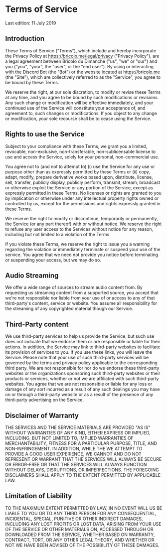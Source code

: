 <!--
  Copyright (c) 2019 Bricolo du Dimanche, All Rights Reserved.
  AGPL-3.0 license applying to the repository does NOT apply to this file.
-->

# Terms of Service

Last edition: 11 July 2019

## Introduction

These Terms of Service ("Terms"), which include and hereby incorporate the Privacy Policy at
https://bricolo.me/legal/privacy ("Privacy Policy"), are a legal agreement between Bricolo du Dimanche
("us", "we" or "our") and you ("you", "your", the "user", or the "end user"). By using or interacting with the Discord
Bot (the "Bot") or the website located at https://bricolo.me (the "Site"), which are collectively referred to as the
"Service", you agree to be bound by these Terms.

We reserve the right, at our sole discretion, to modify or revise these Terms at any time, and you agree to be bound by
such modifications or revisions. Any such change or modification will be effective immediately, and your continued use
of the Service will constitute your acceptance of, and agreement to, such changes or modifications. If you object to
any change or modification, your sole recourse shall be to cease using the Service.

## Rights to use the Service

Subject to your compliance with these Terms, we grant you a limited, revocable, non-exclusive, non-transferable,
non-sublicensable license to use and access the Service, solely for your personal, non-commercial use. 

You agree not to (and not to attempt to) (i) use the Service for any use or purpose other than as expressly permitted by
these Terms or (ii) copy, adapt, modify, prepare derivative works based upon, distribute, license, sell, transfer,
publicly display, publicly perform, transmit, stream, broadcast or otherwise exploit the Service or any portion of the
Service, except as expressly permitted in these Terms. No licenses or rights are granted to you by implication or
otherwise under any intellectual property rights owned or controlled by us, except for the permissions and rights
expressly granted in these Terms.

We reserve the right to modify or discontinue, temporarily or permanently, the Service (or any part thereof) with or
without notice. We reserve the right to refuse any user access to the Services without notice for any reason, including
but not limited to a violation of the Terms.

If you violate these Terms, we reserve the right to issue you a warning regarding the violation or immediately terminate
or suspend your use of the service. You agree that we need not provide you notice before terminating or suspending your
access, but we may do so.

## Audio Streaming

We offer a wide range of sources to stream audio content from. By requesting us streaming content from a supported
source, you accept that we're not responsible nor liable from your use of or access to any of that third-party's
content, service or website. You assume all responsibility for the streaming of any copyrighted material though
our Service.

## Third-Party content

We use third-party services to help us provide the Service, but such use does not indicate that we endorse them or are
responsible or liable for their actions. In addition, the Service may link to third-party websites to facilitate its
provision of services to you. If you use these links, you will leave the Service. Please note that your use of such
third-party services will be governed by the terms and privacy policy applicable to the corresponding third party.
We are not responsible for nor do we endorse these third-party websites or the organizations sponsoring such
third-party websites or their products or services, whether or not we are affiliated with such third-party websites.
You agree that we are not responsible or liable for any loss or damage of any sort incurred as a result of any such
dealings you may have on or through a third-party website or as a result of the presence of any third-party advertising
on the Service.

## Disclaimer of Warranty

THE SERVICES AND THE SERVICE MATERIALS ARE PROVIDED "AS IS" WITHOUT WARRANTIES OF ANY KIND, EITHER EXPRESS OR IMPLIED,
INCLUDING, BUT NOT LIMITED TO, IMPLIED WARRANTIES OF MERCHANTABILITY, FITNESS FOR A PARTICULAR PURPOSE, TITLE, AND
NON-INFRINGEMENT. IN ADDITION, WHILE THE WE ATTEMPT TO PROVIDE A GOOD USER EXPERIENCE, WE CANNOT AND DO NOT
REPRESENT OR WARRANT THAT THE SERVICES WILL ALWAYS BE SECURE OR ERROR-FREE OR THAT THE SERVICES WILL ALWAYS FUNCTION
WITHOUT DELAYS, DISRUPTIONS, OR IMPERFECTIONS. THE FOREGOING DISCLAIMERS SHALL APPLY TO THE EXTENT PERMITTED BY
APPLICABLE LAW.

## Limitation of Liability

TO THE MAXIMUM EXTENT PERMITTED BY LAW, IN NO EVENT WILL US BE LIABLE TO YOU OR TO ANY THIRD PERSON FOR ANY
CONSEQUENTIAL, INCIDENTAL, SPECIAL, PUNITIVE OR OTHER INDIRECT DAMAGES, INCLUDING ANY LOST PROFITS OR LOST DATA, ARISING
FROM YOUR USE OF THE SERVICE OR OTHER MATERIALS ON, ACCESSED THROUGH OR DOWNLOADED FROM THE SERVICE, WHETHER BASED ON
WARRANTY, CONTRACT, TORT, OR ANY OTHER LEGAL THEORY, AND WHETHER OR NOT WE HAVE BEEN ADVISED OF THE POSSIBILITY OF THESE
DAMAGES.
